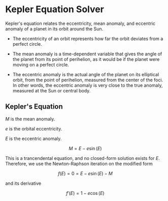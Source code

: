 # Kepler Equation Solver

Kepler's equation relates the eccentricity, mean anomaly, and eccentric anomaly of a planet
in its orbit around the Sun. 
- The eccentricity of an orbit represents how far the orbit deviates from
a perfect circle.

- The mean anomaly is a time-dependent variable that gives the angle of the planet from
its point of perihelion, as it would be if the planet were moving on a perfect circle.

- The eccentric anomaly is the actual angle of the planet
on its elliptical orbit, from the point of perihelion, measured from the center of the foci.
In other words, the eccentric anomaly is very close to the true anomaly, measured at the Sun
or central body.

## Kepler's Equation

$M$ is the mean anomaly.

$e$ is the orbital eccentricity.

$E$ is the eccentric anomaly.

$$M = E - e\sin (E)$$

This is a trancendental equation, and no closed-form solution exists for $E$. Therefore, we use
the Newton-Raphson iteration on the modified form

$$f(E) = 0 = E - e\sin (E) - M$$

and its derivative

$$f'(E) = 1 - e\cos (E)$$
